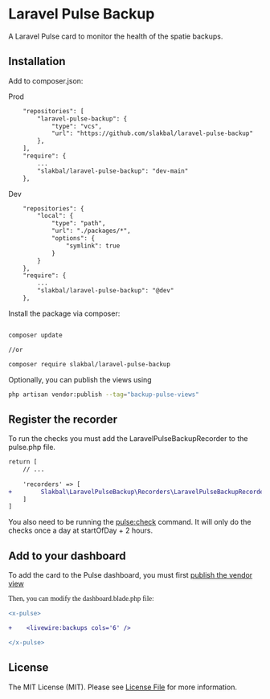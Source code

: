 # Laravel Pulse Backup

A Laravel Pulse card to monitor the health of the spatie backups.

## Installation

Add to composer.json:

Prod
```diff
    "repositories": [
        "laravel-pulse-backup": {
            "type": "vcs",
            "url": "https://github.com/slakbal/laravel-pulse-backup"
        },
    ],
    "require": {
        ...
        "slakbal/laravel-pulse-backup": "dev-main"
    },
```

Dev
```diff
    "repositories": {
        "local": {
            "type": "path",
            "url": "./packages/*",
            "options": {
                "symlink": true
            }
        }
    },
    "require": {
        ...
        "slakbal/laravel-pulse-backup": "@dev"
    },
```

Install the package via composer:

```bash

composer update 

//or

composer require slakbal/laravel-pulse-backup
```

Optionally, you can publish the views using

```bash
php artisan vendor:publish --tag="backup-pulse-views"
```

## Register the recorder

To run the checks you must add the LaravelPulseBackupRecorder to the pulse.php file.</p>

```diff
return [
    // ...
    
    'recorders' => [
+        Slakbal\LaravelPulseBackup\Recorders\LaravelPulseBackupRecorder::class => [],
    ]
]
```

You also need to be running the <a href="https://laravel.com/docs/10.x/pulse#dashboard-cards">pulse:check</a> command. It will only do the checks once a day at startOfDay + 2 hours.

## Add to your dashboard

To add the card to the Pulse dashboard, you must first <a href="https://laravel.com/docs/10.x/pulse#dashboard-customization">publish the vendor view</a>

<p style="font-family: 'CustomFont';">Then, you can modify the dashboard.blade.php file: </p>

```diff
<x-pulse>

+    <livewire:backups cols='6' />

</x-pulse>
```

## License

The MIT License (MIT). Please see [License File](LICENSE.md) for more information.
